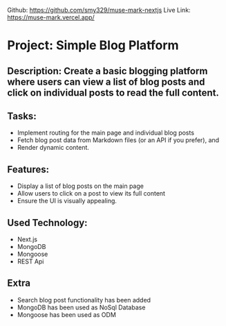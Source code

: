 Github: https://github.com/smy329/muse-mark-nextjs
Live Link: https://muse-mark.vercel.app/

# Project: Simple Blog Platform

## Description: Create a basic blogging platform where users can view a list of blog posts and click on individual posts to read the full content.

## Tasks:

- Implement routing for the main page and individual blog posts
- Fetch blog post data from Markdown files (or an API if you prefer), and
- Render dynamic content.

## Features:

- Display a list of blog posts on the main page
- Allow users to click on a post to view its full content
- Ensure the UI is visually appealing.

## Used Technology:

- Next.js
- MongoDB
- Mongoose
- REST Api

## Extra

- Search blog post functionality has been added
- MongoDB has been used as NoSql Database
- Mongoose has been used as ODM
